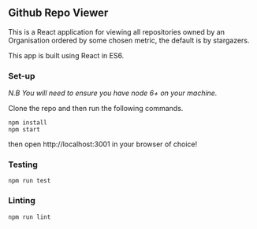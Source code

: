 ## Github Repo Viewer

This is a React application for viewing all repositories owned by an Organisation ordered by some chosen metric, the default is by stargazers.

This app is built using React in ES6.

### Set-up

*N.B You will need to ensure you have node 6+ on your machine.*

Clone the repo and then run the following commands.

```
npm install
npm start
```

then open http://localhost:3001 in your browser of choice!

### Testing

`npm run test`

### Linting

`npm run lint`